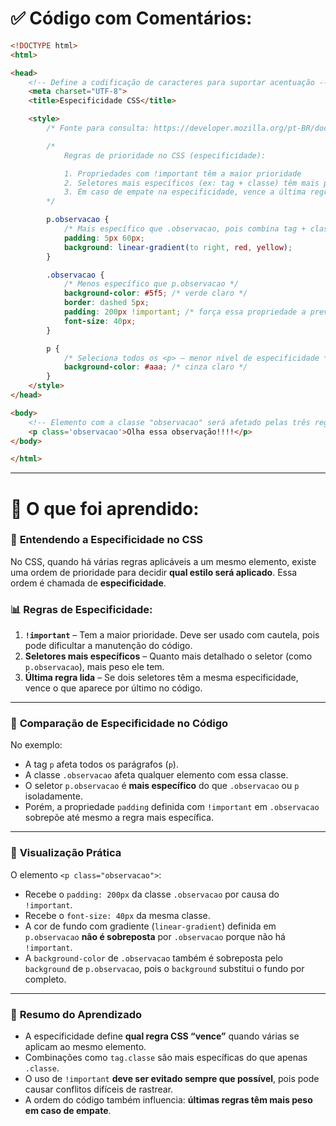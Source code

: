 # ✅ Código com Comentários:

```html
<!DOCTYPE html>
<html>

<head>
    <!-- Define a codificação de caracteres para suportar acentuação -->
    <meta charset="UTF-8">
    <title>Especificidade CSS</title>

    <style>
        /* Fonte para consulta: https://developer.mozilla.org/pt-BR/docs/Web/CSS/Specificity */

        /*
            Regras de prioridade no CSS (especificidade):

            1. Propriedades com !important têm a maior prioridade
            2. Seletores mais específicos (ex: tag + classe) têm mais peso
            3. Em caso de empate na especificidade, vence a última regra processada
        */

        p.observacao {
            /* Mais específico que .observacao, pois combina tag + classe */
            padding: 5px 60px;
            background: linear-gradient(to right, red, yellow);
        }

        .observacao {
            /* Menos específico que p.observacao */
            background-color: #5f5; /* verde claro */
            border: dashed 5px;
            padding: 200px !important; /* força essa propriedade a prevalecer */
            font-size: 40px;
        }

        p {
            /* Seleciona todos os <p> – menor nível de especificidade */
            background-color: #aaa; /* cinza claro */
        }
    </style>
</head>

<body>
    <!-- Elemento com a classe "observacao" será afetado pelas três regras -->
    <p class='observacao'>Olha essa observação!!!!</p>
</body>

</html>
```

---

# 📘 O que foi aprendido:

### 🎯 **Entendendo a Especificidade no CSS**

No CSS, quando há várias regras aplicáveis a um mesmo elemento, existe uma ordem de prioridade para decidir **qual estilo será aplicado**. Essa ordem é chamada de **especificidade**.

### 📊 **Regras de Especificidade**:

1. **`!important`** – Tem a maior prioridade. Deve ser usado com cautela, pois pode dificultar a manutenção do código.
2. **Seletores mais específicos** – Quanto mais detalhado o seletor (como `p.observacao`), mais peso ele tem.
3. **Última regra lida** – Se dois seletores têm a mesma especificidade, vence o que aparece por último no código.

---

### 🧪 **Comparação de Especificidade no Código**

No exemplo:

* A tag `p` afeta todos os parágrafos (`p`).
* A classe `.observacao` afeta qualquer elemento com essa classe.
* O seletor `p.observacao` é **mais específico** do que `.observacao` ou `p` isoladamente.
* Porém, a propriedade `padding` definida com `!important` em `.observacao` sobrepõe até mesmo a regra mais específica.

---

### 🎨 **Visualização Prática**

O elemento `<p class="observacao">`:

* Recebe o `padding: 200px` da classe `.observacao` por causa do `!important`.
* Recebe o `font-size: 40px` da mesma classe.
* A cor de fundo com gradiente (`linear-gradient`) definida em `p.observacao` **não é sobreposta** por `.observacao` porque não há `!important`.
* A `background-color` de `.observacao` também é sobreposta pelo `background` de `p.observacao`, pois o `background` substitui o fundo por completo.

---

### 🧠 **Resumo do Aprendizado**

* A especificidade define **qual regra CSS “vence”** quando várias se aplicam ao mesmo elemento.
* Combinações como `tag.classe` são mais específicas do que apenas `.classe`.
* O uso de `!important` **deve ser evitado sempre que possível**, pois pode causar conflitos difíceis de rastrear.
* A ordem do código também influencia: **últimas regras têm mais peso em caso de empate**.
